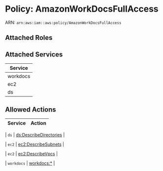 # Policy: AmazonWorkDocsFullAccess

ARN: `arn:aws:iam::aws:policy/AmazonWorkDocsFullAccess`

## Attached Roles

## Attached Services

| Service |
|---------|
| workdocs |
| ec2 |
| ds |

## Allowed Actions

| Service | Action |
|:-------:|--------|

| `ds` | [ds:DescribeDirectories](../actions.md#ds:describedirectories) |

| `ec2` | [ec2:DescribeSubnets](../actions.md#ec2:describesubnets) |

| `ec2` | [ec2:DescribeVpcs](../actions.md#ec2:describevpcs) |

| `workdocs` | [workdocs:*](../actions.md#workdocs:all) |
